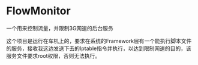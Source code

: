 # FlowMonitor
一个用来控制流量，并限制3G网速的后台服务

这个项目是运行在车机上的，要求在系统的Framework层有一个能执行脚本文件的服务，接收我这边发送下去的Iptable指令并执行，以达到限制网速的目的，该服务文件要求root权限，否则无法执行。


